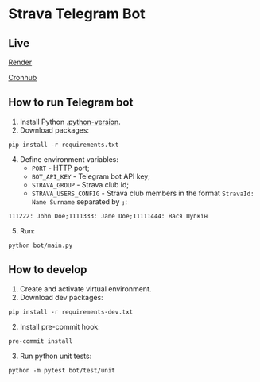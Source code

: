 # Strava Telegram Bot

## Live

[Render](https://gutsul-bot.onrender.com)

[Cronhub](https://cronhub.io/schedulers/619/overview)

## How to run Telegram bot

1. Install Python [.python-version](bot/.python-version).
3. Download packages:
```shell
pip install -r requirements.txt
```
4. Define environment variables:
   - `PORT` - HTTP port;
   - `BOT_API_KEY` - Telegram bot API key;
   - `STRAVA_GROUP` - Strava club id;
   - `STRAVA_USERS_CONFIG` - Strava club members in the format `StravaId: Name Surname` separated by `;`:
```
111222: John Doe;1111333: Jane Doe;11111444: Вася Пупкін
```

5. Run:
```shell
python bot/main.py
```

## How to develop

1. Create and activate virtual environment.
2. Download dev packages:
```shell
pip install -r requirements-dev.txt
```

2. Install pre-commit hook:
```shell
pre-commit install
```

3. Run python unit tests:
```shell
python -m pytest bot/test/unit
```
